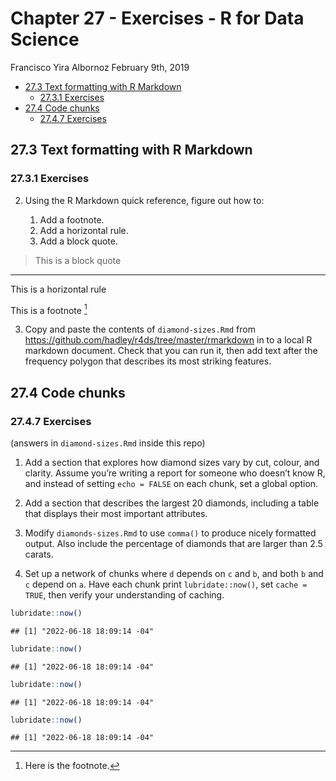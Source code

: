 Chapter 27 - Exercises - R for Data Science
================
Francisco Yira Albornoz
February 9th, 2019

-   [27.3 Text formatting with R
    Markdown](#273-text-formatting-with-r-markdown)
    -   [27.3.1 Exercises](#2731-exercises)
-   [27.4 Code chunks](#274-code-chunks)
    -   [27.4.7 Exercises](#2747-exercises)

## 27.3 Text formatting with R Markdown

### 27.3.1 Exercises

2.  Using the R Markdown quick reference, figure out how to:

    1.  Add a footnote.
    2.  Add a horizontal rule.
    3.  Add a block quote.

> This is a block quote

------------------------------------------------------------------------

This is a horizontal rule

This is a footnote [^1]

3.  Copy and paste the contents of `diamond-sizes.Rmd` from
    <https://github.com/hadley/r4ds/tree/master/rmarkdown> in to a local
    R markdown document. Check that you can run it, then add text after
    the frequency polygon that describes its most striking features.

## 27.4 Code chunks

### 27.4.7 Exercises

(answers in `diamond-sizes.Rmd` inside this repo)

1.  Add a section that explores how diamond sizes vary by cut, colour,
    and clarity. Assume you’re writing a report for someone who doesn’t
    know R, and instead of setting `echo = FALSE` on each chunk, set a
    global option.

2.  Add a section that describes the largest 20 diamonds, including a
    table that displays their most important attributes.

3.  Modify `diamonds-sizes.Rmd` to use `comma()` to produce nicely
    formatted output. Also include the percentage of diamonds that are
    larger than 2.5 carats.

4.  Set up a network of chunks where `d` depends on `c` and `b`, and
    both `b` and `c` depend on `a`. Have each chunk print
    `lubridate::now()`, set `cache = TRUE`, then verify your
    understanding of caching.

``` r
lubridate::now()
```

    ## [1] "2022-06-18 18:09:14 -04"

``` r
lubridate::now()
```

    ## [1] "2022-06-18 18:09:14 -04"

``` r
lubridate::now()
```

    ## [1] "2022-06-18 18:09:14 -04"

``` r
lubridate::now()
```

    ## [1] "2022-06-18 18:09:14 -04"

[^1]: Here is the footnote.
